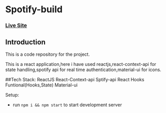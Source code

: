 # Spotify-build

### [Live Site](https://spotify-build.netlify.app/#)

## Introduction
This is a code repository for the project. 

This is a react application,here i have used reactjs,react-context-api for state handling,spotify api for real time authentication,material-ui for icons.

##Tech Stack:
ReactJS
React-Context-api
Sptify-api
React Hooks Funtional(Hooks,State)
Material-ui

Setup:
- run ```npm i && npm start``` to start development server

